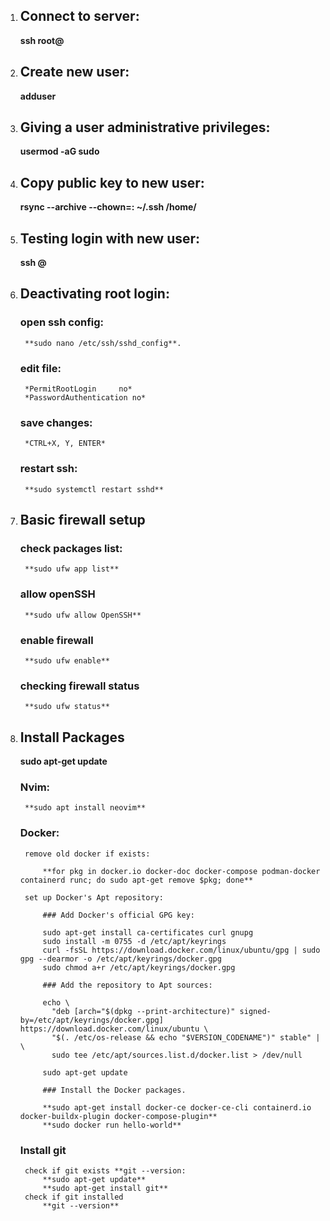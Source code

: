 1. ## Connect to server:

    **ssh root@<ip>**

2. ## Create new user:

    **adduser <username>**

3. ## Giving a user administrative privileges:

    **usermod -aG sudo <username>**

4. ## Copy public key to new user:

    **rsync --archive --chown=<username>:<username> ~/.ssh /home/<username>**


5. ## Testing login with new user:

    **ssh <username>@<ip>**

6. ## Deactivating root login:

    ### open ssh config:

        **sudo nano /etc/ssh/sshd_config**.

    ### edit file:

        *PermitRootLogin     no*
        *PasswordAuthentication no*

    ### save changes:

        *CTRL+X, Y, ENTER*

    ### restart ssh:

        **sudo systemctl restart sshd**
7. ## Basic firewall setup

    ### check packages list:

        **sudo ufw app list**
    ### allow openSSH

        **sudo ufw allow OpenSSH**

    ### enable firewall

        **sudo ufw enable**

    ### checking firewall status

        **sudo ufw status**

8. ## Install Packages

    **sudo apt-get update**
    ### Nvim:

        **sudo apt install neovim**

    ### Docker:

        remove old docker if exists:

            **for pkg in docker.io docker-doc docker-compose podman-docker containerd runc; do sudo apt-get remove $pkg; done**

        set up Docker's Apt repository:

            ### Add Docker's official GPG key:

            sudo apt-get install ca-certificates curl gnupg
            sudo install -m 0755 -d /etc/apt/keyrings
            curl -fsSL https://download.docker.com/linux/ubuntu/gpg | sudo gpg --dearmor -o /etc/apt/keyrings/docker.gpg
            sudo chmod a+r /etc/apt/keyrings/docker.gpg

            ### Add the repository to Apt sources:

            echo \
              "deb [arch="$(dpkg --print-architecture)" signed-by=/etc/apt/keyrings/docker.gpg] https://download.docker.com/linux/ubuntu \
              "$(. /etc/os-release && echo "$VERSION_CODENAME")" stable" | \
              sudo tee /etc/apt/sources.list.d/docker.list > /dev/null

            sudo apt-get update

            ### Install the Docker packages.

            **sudo apt-get install docker-ce docker-ce-cli containerd.io docker-buildx-plugin docker-compose-plugin**
            **sudo docker run hello-world**

    ### Install git
        check if git exists **git --version:
            **sudo apt-get update**
            **sudo apt-get install git**
        check if git installed
            **git --version**
